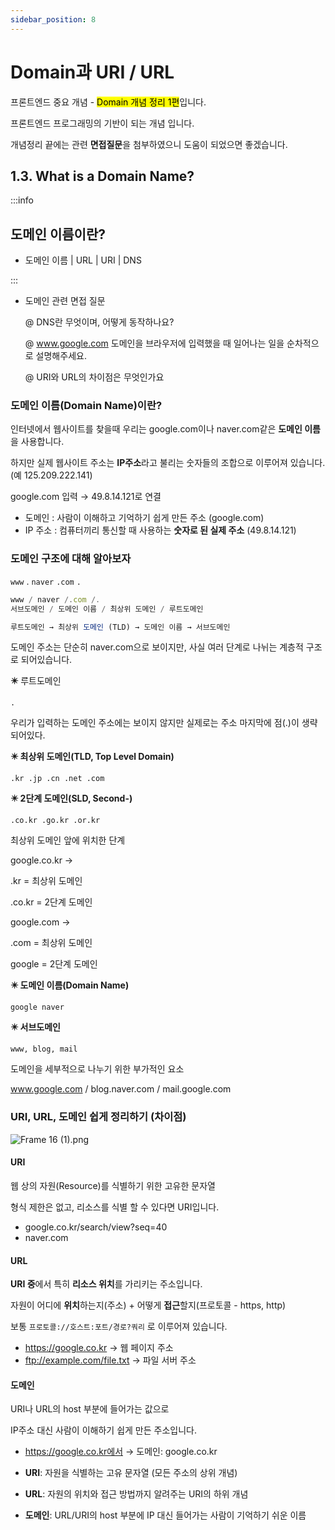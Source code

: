 ```yaml
---
sidebar_position: 8
---
```


# Domain과 URI / URL


프론트엔드 중요 개념 - <mark>Domain 개념 정리 1편</mark>입니다.

프론트엔드 프로그래밍의 기반이 되는 개념 입니다.

개념정리 끝에는 관련 **면접질문**을 첨부하였으니 도움이 되었으면 좋겠습니다.

## **1.3. What is a Domain Name?**

:::info
## 도메인 이름이란?


- 도메인 이름 | URL | URI | DNS


:::

- 도메인 관련 면접 질문
    
    @ DNS란 무엇이며, 어떻게 동작하나요?
    
    @ www.google.com 도메인을 브라우저에 입력했을 때 일어나는 일을 순차적으로 설명해주세요.
    
    @ URI와 URL의 차이점은 무엇인가요
    

### 도메인 이름(Domain Name)이란?

인터넷에서 웹사이트를 찾을때 우리는 google.com이나 naver.com같은 **도메인 이름**을 사용합니다.

하지만 실제 웹사이트 주소는 **IP주소**라고 불리는 숫자들의 조합으로 이루어져 있습니다.(예 125.209.222.141)

google.com 입력 → 49.8.14.121로 연결

- 도메인 : 사람이 이해하고 기억하기 쉽게 만든 주소 (google.com)
- IP 주소 : 컴퓨터끼리 통신할 때 사용하는 **숫자로 된 실제 주소** (49.8.14.121)

### 도메인 구조에 대해 알아보자

`www` . `naver` `.com` `.`

```jsx
www / naver /.com /.
서브도메인 / 도메인 이름 / 최상위 도메인 / 루트도메인

루트도메인 → 최상위 도메인 (TLD) → 도메인 이름 → 서브도메인 
```

도메인 주소는 단순히 naver.com으로 보이지만, 사실 여러 단계로 나뉘는 계층적 구조로 되어있습니다.

**✴️** 루트도메인

`.`

우리가 입력하는 도메인 주소에는 보이지 않지만 실제로는 주소 마지막에 점(.)이 생략되어있다.

**✴️ 최상위 도메인(TLD, Top Level Domain)**

`.kr .jp .cn .net .com`

**✴️ 2단계 도메인(SLD, Second-)** 

`.co.kr .go.kr .or.kr`

최상위 도메인 앞에 위치한 단계

google.co.kr →

.kr = 최상위 도메인

.co.kr = 2단계 도메인

google.com →

.com = 최상위 도메인

google = 2단계 도메인

**✴️ 도메인 이름(Domain Name)**

`google naver`

**✴️ 서브도메인**

`www, blog, mail`

도메인을 세부적으로 나누기 위한 부가적인 요소

www.google.com / blog.naver.com / mail.google.com

### URI, URL, 도메인 쉽게 정리하기 (차이점)

![Frame 16 (1).png](attachment:3e209a19-5ae7-48a5-a543-09b0a12ad198:Frame_16_(1).png)

#### **URI**

웹 상의 자원(Resource)를 식별하기 위한 고유한 문자열

형식 제한은 없고, 리소스를 식별 할 수 있다면 URI입니다.

- google.co.kr/search/view?seq=40
- naver.com

#### **URL**

**URI 중**에서 특히 **리소스 위치**를 가리키는 주소입니다.

자원이 어디에 **위치**하는지(주소) + 어떻게 **접근**할지(프로토콜 - https, http)

보통 `프로토콜://호스트:포트/경로?쿼리` 로 이루어져 있습니다.

- https://google.co.kr → 웹 페이지 주소
- ftp://example.com/file.txt → 파일 서버 주소

#### **도메인**

URI나 URL의 host 부분에 들어가는 값으로

IP주소 대신 사람이 이해하기 쉽게 만든 주소입니다.

- https://google.co.kr에서 → 도메인: google.co.kr

- **URI**: 자원을 식별하는 고유 문자열 (모든 주소의 상위 개념)
- **URL**: 자원의 위치와 접근 방법까지 알려주는 URI의 하위 개념
- **도메인**: URL/URI의 host 부분에 IP 대신 들어가는 사람이 기억하기 쉬운 이름